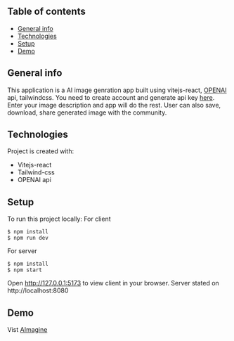 ## Table of contents
* [General info](#general-info)
* [Technologies](#technologies)
* [Setup](#setup)
* [Demo](#demo)

## General info
This application is a AI image genration app built using vitejs-react, [OPENAI](https://openai.com/) api, tailwindcss. 
You need to create account and generate api key [here](https://beta.openai.com/account/api-keys). Enter your image description and app will do the rest. User can also save, download, share generated image with the community. 

## Technologies
Project is created with:
* Vitejs-react
* Tailwind-css
* OPENAI api
	
## Setup
To run this project locally:
For client
```
$ npm install
$ npm run dev
```
For server
```
$ npm install
$ npm start
```
Open http://127.0.0.1:5173 to view client in your browser.
Server stated on http://localhost:8080

## Demo
Vist [AImagine](https://aimagine.vercel.app)